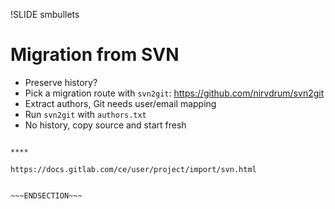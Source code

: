 !SLIDE smbullets
# Migration from SVN

* Preserve history?
 * Pick a migration route with `svn2git`: https://github.com/nirvdrum/svn2git
 * Extract authors, Git needs user/email mapping
 * Run `svn2git` with `authors.txt`
* No history, copy source and start fresh

~~~SECTION:handouts~~~

****

https://docs.gitlab.com/ce/user/project/import/svn.html


~~~ENDSECTION~~~
